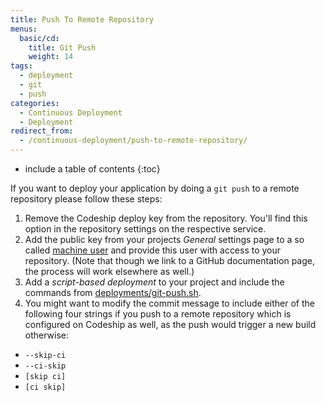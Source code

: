 ```yaml
---
title: Push To Remote Repository
menus:
  basic/cd:
    title: Git Push
    weight: 14
tags:
  - deployment
  - git
  - push
categories:
  - Continuous Deployment
  - Deployment
redirect_from:
  - /continuous-deployment/push-to-remote-repository/
---
```


* include a table of contents
{:toc}

If you want to deploy your application by doing a `git push` to a remote repository please follow these steps:

1. Remove the Codeship deploy key from the repository. You'll find this option in the repository settings on the respective service.
2. Add the public key from your projects _General_ settings page to a so called [machine user](https://developer.github.com/guides/managing-deploy-keys/#machine-users) and provide this user with access to your repository. (Note that though we link to a GitHub documentation page, the process will work elsewhere as well.)
3. Add a _script-based deployment_ to your project and include the commands from [deployments/git-push.sh](https://github.com/codeship/scripts/blob/master/deployments/git_push.sh).
4. You might want to modify the commit message to include either of the following four strings if you push to a remote repository which is configured on Codeship as well, as the push would trigger a new build otherwise:

* `--skip-ci`
* `--ci-skip`
* `[skip ci]`
* `[ci skip]`
